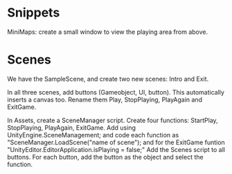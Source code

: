 # Snippets
MiniMaps: create a small window to view the  playing area from above. 

# Scenes
We have the SampleScene, and create two new scenes: Intro and Exit.

In all three scenes, add buttons (Gameobject, UI, button). This automatically inserts a canvas too. Rename them Play, StopPlaying, PlayAgain and ExitGame.

In Assets, create a SceneManager script. Create four functions: StartPlay, StopPlaying, PlayAgain, ExitGame. 
Add using UnityEngine.SceneManagement; and code each function as "SceneManager.LoadScene("name of scene");   and for the ExitGame funtion "UnityEditor.EditorApplication.isPlaying = false;"
Add the Scenes script to all buttons.
For each button, add the button as the object and select the function. 


